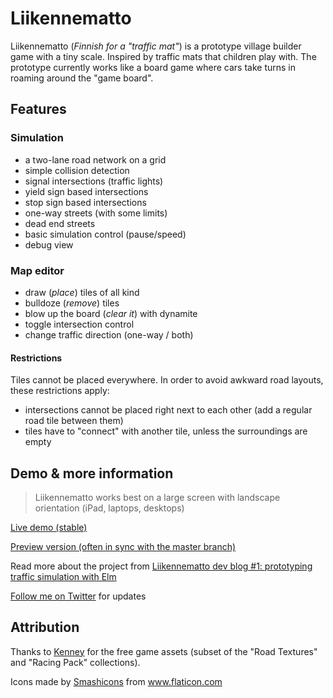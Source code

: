 # Liikennematto

Liikennematto (_Finnish for a "traffic mat"_) is a prototype village builder game with a tiny scale. Inspired by traffic mats that children play with. The prototype currently works like a board game where cars take turns in roaming around the "game board".

## Features

### Simulation

-   a two-lane road network on a grid
-   simple collision detection
-   signal intersections (traffic lights)
-   yield sign based intersections
-   stop sign based intersections
-   one-way streets (with some limits)
-   dead end streets
-   basic simulation control (pause/speed)
-   debug view

### Map editor

-   draw (_place_) tiles of all kind
-   bulldoze (_remove_) tiles
-   blow up the board (_clear it_) with dynamite
-   toggle intersection control
-   change traffic direction (one-way / both)

#### Restrictions

Tiles cannot be placed everywhere. In order to avoid awkward road layouts, these restrictions apply:

-   intersections cannot be placed right next to each other (add a regular road tile between them)
-   tiles have to "connect" with another tile, unless the surroundings are empty

## Demo & more information

> Liikennematto works best on a large screen with landscape orientation (iPad, laptops, desktops)

[Live demo (stable)](http://apps.butsku.com/liikennematto/)

[Preview version (often in sync with the master branch)](http://apps.butsku.com/liikennematto/next.html)

Read more about the project from [Liikennematto dev blog #1: prototyping traffic simulation with Elm](https://matiasklemola.com/liikennematto-dev-blog-one)

[Follow me on Twitter](https://twitter.com/MatiasKlemola) for updates

## Attribution

Thanks to [Kenney](https://kenney.nl/assets) for the free game assets (subset of the "Road Textures" and "Racing Pack" collections).

Icons made by <a href="https://www.flaticon.com/authors/smashicons" title="Smashicons">Smashicons</a> from <a href="https://www.flaticon.com/" title="Flaticon"> www.flaticon.com</a>
